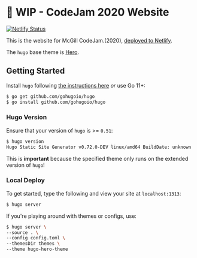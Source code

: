# 🚧 WIP - CodeJam 2020 Website

[![Netlify Status](https://api.netlify.com/api/v1/badges/bd322647-8ba4-4e9f-a569-18c02e887bfb/deploy-status)](https://app.netlify.com/sites/codejam2020/deploys)

This is the website for McGill CodeJam.(2020), [deployed to Netlify](https://codejam2020.netlify.app).

The `hugo` base theme is [Hero](https://themes.gohugo.io/hugo-hero-theme).

## Getting Started

Install `hugo` following [the instructions here](https://gohugo.io/getting-started/installing/) _or_ use Go 11+:

```bash
$ go get github.com/gohugoio/hugo
$ go install github.com/gohugoio/hugo
```

### Hugo Version

Ensure that your version of `hugo` is >= `0.51`:

```bash
$ hugo version
Hugo Static Site Generator v0.72.0-DEV linux/amd64 BuildDate: unknown
```

This is **important** because the specified theme only runs on the extended version of `hugo`!

### Local Deploy

To get started, type the following and view your site at `localhost:1313`:

```bash
$ hugo server
```

If you're playing around with themes or configs, use:

```bash
$ hugo server \
--source . \
--config config.toml \
--themesDir themes \
--theme hugo-hero-theme
```
